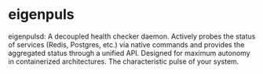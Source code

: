 # eigenpuls
eigenpulsd: A decoupled health checker daemon. Actively probes the status of services (Redis, Postgres, etc.) via native commands and provides the aggregated status through a unified API. Designed for maximum autonomy in containerized architectures. The characteristic pulse of your system.
